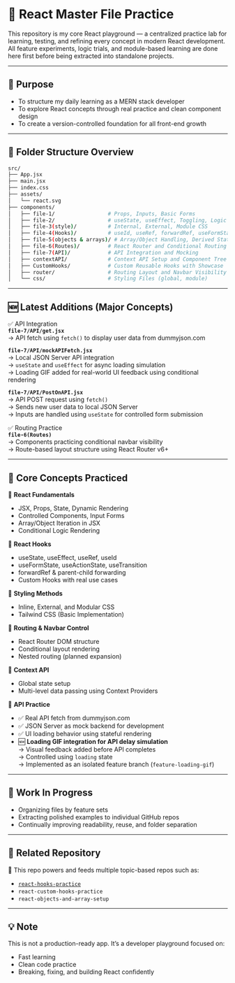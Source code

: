 # 🧠 React Master File Practice

This repository is my core React playground — a centralized practice lab for learning, testing, and refining every concept in modern React development. All feature experiments, logic trials, and module-based learning are done here first before being extracted into standalone projects.

---

## 📌 Purpose

- To structure my daily learning as a MERN stack developer
- To explore React concepts through real practice and clean component design
- To create a version-controlled foundation for all front-end growth

---

## 📁 Folder Structure Overview

```bash
src/
├── App.jsx
├── main.jsx
├── index.css
├── assets/
│   └── react.svg
├── components/
│   ├── file-1/                 # Props, Inputs, Basic Forms
│   ├── file-2/                 # useState, useEffect, Toggling, Logic
│   ├── file-3(style)/          # Internal, External, Module CSS
│   ├── file-4(Hooks)/          # useId, useRef, forwardRef, useFormState, useTransition
│   ├── file-5(objects & arrays)/ # Array/Object Handling, Derived State, Fragments
│   ├── file-6(Routes)/         # React Router and Conditional Routing
│   ├── file-7(API)/            # API Integration and Mocking
│   ├── contextAPI/             # Context API Setup and Component Tree Flow
│   ├── CustomHooks/            # Custom Reusable Hooks with Showcase
│   ├── router/                 # Routing Layout and Navbar Visibility
│   └── css/                    # Styling Files (global, module)
```

---

## 🆕 Latest Additions (Major Concepts)

✅ API Integration  
**`file-7/API/get.jsx`**  
→ API fetch using `fetch()` to display user data from dummyjson.com

**`file-7/API/mockAPIFetch.jsx`**  
→ Local JSON Server API integration  
→ `useState` and `useEffect` for async loading simulation  
→ Loading GIF added for real-world UI feedback using conditional rendering

**`file-7/API/PostOnAPI.jsx`**  
→ API POST request using `fetch()`  
→ Sends new user data to local JSON Server  
→ Inputs are handled using `useState` for controlled form submission

✅ Routing Practice  
**`file-6(Routes)`**  
→ Components practicing conditional navbar visibility  
→ Route-based layout structure using React Router v6+

---

## 🎯 Core Concepts Practiced

🔹 **React Fundamentals**  
- JSX, Props, State, Dynamic Rendering  
- Controlled Components, Input Forms  
- Array/Object Iteration in JSX  
- Conditional Logic Rendering

🔹 **React Hooks**  
- useState, useEffect, useRef, useId  
- useFormState, useActionState, useTransition  
- forwardRef & parent-child forwarding  
- Custom Hooks with real use cases

🔹 **Styling Methods**  
- Inline, External, and Modular CSS  
- Tailwind CSS (Basic Implementation)

🔹 **Routing & Navbar Control**  
- React Router DOM structure  
- Conditional layout rendering  
- Nested routing (planned expansion)

🔹 **Context API**  
- Global state setup  
- Multi-level data passing using Context Providers

🔹 **API Practice**  
- ✅ Real API fetch from dummyjson.com  
- ✅ JSON Server as mock backend for development  
- ✅ UI loading behavior using stateful rendering  
- 🆕 **Loading GIF integration for API delay simulation**  
  → Visual feedback added before API completes  
  → Controlled using `loading` state  
  → Implemented as an isolated feature branch (`feature-loading-gif`)

---

## 🚧 Work In Progress

- Organizing files by feature sets  
- Extracting polished examples to individual GitHub repos  
- Continually improving readability, reuse, and folder separation

---

## 🔗 Related Repository

📌 This repo powers and feeds multiple topic-based repos such as:  
- [`react-hooks-practice`](https://github.com/FaiziCodeSpace/react-hooks-practice)  
- `react-custom-hooks-practice`  
- `react-objects-and-array-setup`

---

## 💡 Note

This is not a production-ready app. It’s a developer playground focused on:
- Fast learning  
- Clean code practice  
- Breaking, fixing, and building React confidently

